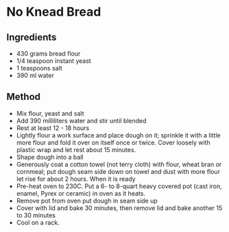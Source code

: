 # No Knead Bread

## Ingredients 

- 430 grams bread flour
- 1/4 teaspoon instant yeast
- 1 teaspoons salt 
- 390 ml water

## Method

- Mix flour, yeast and salt
- Add 390 milliliters water and stir until blended
- Rest at least 12 - 18 hours
- Lightly flour a work surface and place dough on it; sprinkle it with a little more flour and fold it over on itself once or twice. Cover loosely with plastic wrap and let rest about 15 minutes.
- Shape dough into a ball
- Generously coat a cotton towel (not terry cloth) with flour, wheat bran or cornmeal; put dough seam side down on towel and dust with more flour let rise for about 2 hours. When it is ready
- Pre-heat oven to 230C. Put a 6- to 8-quart heavy covered pot (cast iron, enamel, Pyrex or ceramic) in oven as it heats. 
- Remove pot from oven put dough in seam side up
- Cover with lid and bake 30 minutes, then remove lid and bake another 15 to 30 minutes
- Cool on a rack.
